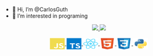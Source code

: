- 👋 Hi, I’m @CarlosGuth
- 👀 I’m interested in programing
<div align="center" style = 'display: inline_block'>
<a href="https://github.com/CarlosGuth">
<img height="120em" src="https://github-readme-stats.vercel.app/api?username=carlosguth&show_icons=true&hide=contribs,prs&cache_seconds=86400&theme=github_dark"/>
<img height="120em" src="https://github-readme-stats.vercel.app/api/top-langs/?username=danielguth&layout=compact&langs_count=7&theme=github_dark"/>
 </div>
 <div align = 'center'style="display: inline_block"><br>
  <img align="center" alt="Daniel-Js" height="30" width="40" src="https://raw.githubusercontent.com/devicons/devicon/master/icons/javascript/javascript-plain.svg">
  <img align="center" alt="Daniel-Ts" height="30" width="40" src="https://raw.githubusercontent.com/devicons/devicon/master/icons/typescript/typescript-plain.svg">
  <img align="center" alt="Daniel-React" height="30" width="40" src="https://raw.githubusercontent.com/devicons/devicon/master/icons/react/react-original.svg">
  <img align="center" alt="Daniel-HTML" height="30" width="40" src="https://raw.githubusercontent.com/devicons/devicon/master/icons/html5/html5-original.svg">
  <img align="center" alt="Daniel-CSS" height="30" width="40" src="https://raw.githubusercontent.com/devicons/devicon/master/icons/css3/css3-original.svg">
  <img align="center" alt="Daniel-Python" height="30" width="40" src="https://raw.githubusercontent.com/devicons/devicon/master/icons/python/python-original.svg">
</div>
